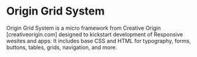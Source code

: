 Origin Grid System
======

Origin Grid System is a micro framework from Creative Origin [creativeorigin.com] designed to kickstart development of Responsive wesites and apps.
It includes base CSS and HTML for typography, forms, buttons, tables, grids, navigation, and more.
